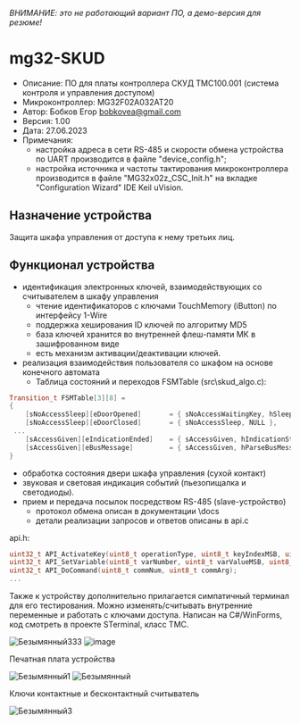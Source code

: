 *ВНИМАНИЕ: это не работающий вариант ПО, а демо-версия для резюме!*

# mg32-SKUD
+ Описание: ПО для платы контроллера СКУД TMC100.001 (система контроля и управления доступом)
+ Микроконтроллер: MG32F02A032AT20
+ Автор: Бобков Егор bobkovea@gmail.com
+ Версия: 1.00
+ Дата: 27.06.2023
+ Примечания:
  + настройка адреса в сети RS-485 и скорости обмена устройства по UART производится в файле "device_config.h";
  + настройка источника и частоты тактирования микроконтроллера производится в файле "MG32x02z_CSC_Init.h" на вкладке "Configuration Wizard" IDE Keil uVision.

## Назначение устройства
Защита шкафа управления от доступа к нему третьих лиц.

## Функционал устройства
+ идентификация электронных ключей, взаимодействующих со считывателем в шкафу управления
  + чтение идентификаторов с ключами TouchMemory (iButton) по интерфейсу 1-Wire
  + поддержка хеширования ID ключей по алгоритму MD5
  + база ключей хранится во внутренней флеш-памяти МК в зашифрованном виде
  + есть механизм активации/деактивации ключей.
+ реализация взаимодействия пользователя со шкафом на основе конечного автомата
  + Таблица состояний и переходов FSMTable (src\skud_algo.c):
```c++
Transition_t FSMTable[3][8] =
{
	[sNoAccessSleep][eDoorOpened] 		= { sNoAccessWaitingKey, hSleepToWaiting },
	[sNoAccessSleep][eDoorClosed] 		= { sNoAccessSleep, NULL },
 ...
	[sAccessGiven][eIndicationEnded] 	= { sAccessGiven, hIndicationStop },
	[sAccessGiven][eBusMessage] 		= { sAccessGiven, hParseBusMessage },
}
```
  + обработка состояния двери шкафа управления (сухой контакт)
  + звуковая и световая индикация событий (пьезопищалка и светодиоды).
+ прием и передача посылок посредством RS-485 (slave-устройство)
  + протокол обмена описан в документации \docs
  + детали реализации запросов и ответов описаны в api.c

api.h:
```c++
uint32_t API_ActivateKey(uint8_t operationType, uint8_t keyIndexMSB, uint8_t keyIndexLSB);
uint32_t API_SetVariable(uint8_t varNumber, uint8_t varValueMSB, uint8_t varValueLSB);
uint32_t API_DoCommand(uint8_t commNum, uint8_t commArg);
...
```

Также к устройству дополнительно прилагается симпатичный терминал для его тестирования. Можно изменять/считывать внутренние переменные и работать с ключами доступа. Написан на C#/WinForms, код смотреть в проекте STerminal, класс TMC.

![Безымянный333](https://github.com/bobkovea/mg32-SKUD/assets/52193810/f5e29e70-5787-4ea8-bf51-1b6fa2a28f68)
![image](https://github.com/bobkovea/mg32-SKUD/assets/52193810/595b2c50-e29f-42c7-9bf6-576420783a6b)

Печатная плата устройства

![Безымянный1](https://github.com/bobkovea/mg32-SKUD/assets/52193810/58d41889-ffa7-403e-9c5a-f72720ca7a7c)
![Безымянный](https://github.com/bobkovea/mg32-SKUD/assets/52193810/2f6be876-40dd-4d8d-b54e-74343aceaee2)

Ключи контактные и бесконтактный считыватель

![Безымянный3](https://github.com/bobkovea/mg32-SKUD/assets/52193810/1228b96b-bd96-402a-8cb1-0eb0a4c1ec83)




